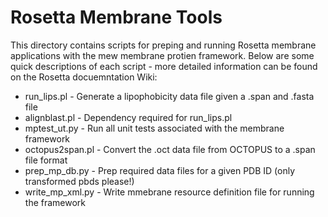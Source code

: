 Rosetta Membrane Tools
====================
This directory contains scripts for preping and running Rosetta membrane applications with the mew membrane protien framework. Below are some quick descriptions of each script - more detailed information can be found on the Rosetta docuemntation Wiki: 
* run_lips.pl - Generate a lipophobicity data file given a .span and .fasta file
* alignblast.pl - Dependency required for run_lips.pl
* mptest_ut.py - Run all unit tests associated with the membrane framework
* octopus2span.pl - Convert the .oct data file from OCTOPUS to a .span file format
* prep_mp_db.py - Prep required data files for a given PDB ID (only transformed pbds please!)   
* write_mp_xml.py - Write mmebrane resource definition file for running the framework